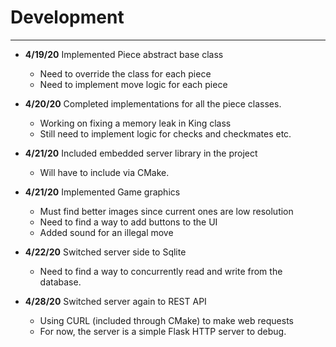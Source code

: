 # Development

---

 - **4/19/20** Implemented Piece abstract base class 
   - Need to override the class for each piece
   - Need to implement move logic for each piece

 - **4/20/20** Completed implementations for all the piece classes.
    - Working on fixing a memory leak in King class
    - Still need to implement logic for checks and checkmates etc.

 - **4/21/20** Included embedded server library in the project
   - Will have to include via CMake.
   
 - **4/21/20** Implemented Game graphics 
   - Must find better images since current ones are low resolution
   - Need to find a way to add buttons to the UI
   - Added sound for an illegal move

 - **4/22/20** Switched server side to Sqlite 
    - Need to find a way to concurrently read and write from the database. 

 - **4/28/20** Switched server again to REST API
    - Using CURL (included through CMake) to make web requests
    - For now, the server is a simple Flask HTTP server to debug.

  

